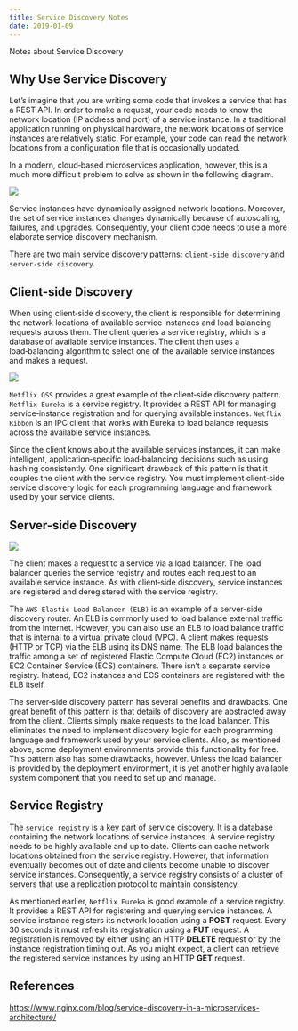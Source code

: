 ```yaml
---
title: Service Discovery Notes
date: 2019-01-09
---
```


Notes about Service Discovery
<!--more-->

## Why Use Service Discovery

Let’s imagine that you are writing some code that invokes a service that has a REST API. In order to make a request, your code needs to know the network location (IP address and port) of a service instance. In a traditional application running on physical hardware, the network locations of service instances are relatively static. For example, your code can read the network locations from a configuration file that is occasionally updated.

In a modern, cloud‑based microservices application, however, this is a much more difficult problem to solve as shown in the following diagram.

![](https://www.nginx.com/wp-content/uploads/2016/04/Richardson-microservices-part4-1_difficult-service-discovery.png)

Service instances have dynamically assigned network locations. Moreover, the set of service instances changes dynamically because of autoscaling, failures, and upgrades. Consequently, your client code needs to use a more elaborate service discovery mechanism.

There are two main service discovery patterns: `client-side discovery` and `server-side discovery`.

## Client-side Discovery

When using client‑side discovery, the client is responsible for determining the network locations of available service instances and load balancing requests across them. The client queries a service registry, which is a database of available service instances. The client then uses a load‑balancing algorithm to select one of the available service instances and makes a request.

![](https://www.nginx.com/wp-content/uploads/2016/04/Richardson-microservices-part4-2_client-side-pattern.png)

`Netflix OSS` provides a great example of the client‑side discovery pattern. `Netflix Eureka` is a service registry. It provides a REST API for managing service‑instance registration and for querying available instances. `Netflix Ribbon` is an IPC client that works with Eureka to load balance requests across the available service instances.

Since the client knows about the available services instances, it can make intelligent, application‑specific load‑balancing decisions such as using hashing consistently. One significant drawback of this pattern is that it couples the client with the service registry. You must implement client‑side service discovery logic for each programming language and framework used by your service clients.

## Server-side Discovery

![](https://www.nginx.com/wp-content/uploads/2016/04/Richardson-microservices-part4-3_server-side-pattern.png)

The client makes a request to a service via a load balancer. The load balancer queries the service registry and routes each request to an available service instance. As with client‑side discovery, service instances are registered and deregistered with the service registry.

The `AWS Elastic Load Balancer (ELB)` is an example of a server-side discovery router. An ELB is commonly used to load balance external traffic from the Internet. However, you can also use an ELB to load balance traffic that is internal to a virtual private cloud (VPC). A client makes requests (HTTP or TCP) via the ELB using its DNS name. The ELB load balances the traffic among a set of registered Elastic Compute Cloud (EC2) instances or EC2 Container Service (ECS) containers. There isn’t a separate service registry. Instead, EC2 instances and ECS containers are registered with the ELB itself.

The server‑side discovery pattern has several benefits and drawbacks. One great benefit of this pattern is that details of discovery are abstracted away from the client. Clients simply make requests to the load balancer. This eliminates the need to implement discovery logic for each programming language and framework used by your service clients. Also, as mentioned above, some deployment environments provide this functionality for free. This pattern also has some drawbacks, however. Unless the load balancer is provided by the deployment environment, it is yet another highly available system component that you need to set up and manage.

## Service Registry

The `service registry` is a key part of service discovery. It is a database containing the network locations of service instances. A service registry needs to be highly available and up to date. Clients can cache network locations obtained from the service registry. However, that information eventually becomes out of date and clients become unable to discover service instances. Consequently, a service registry consists of a cluster of servers that use a replication protocol to maintain consistency.

As mentioned earlier, `Netflix Eureka` is good example of a service registry. It provides a REST API for registering and querying service instances. A service instance registers its network location using a **POST** request. Every 30 seconds it must refresh its registration using a **PUT** request. A registration is removed by either using an HTTP **DELETE** request or by the instance registration timing out. As you might expect, a client can retrieve the registered service instances by using an HTTP **GET** request.

## References

https://www.nginx.com/blog/service-discovery-in-a-microservices-architecture/
